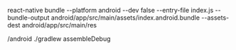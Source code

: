 react-native bundle --platform android --dev false --entry-file index.js --bundle-output android/app/src/main/assets/index.android.bundle --assets-dest android/app/src/main/res



/android  ./gradlew assembleDebug
